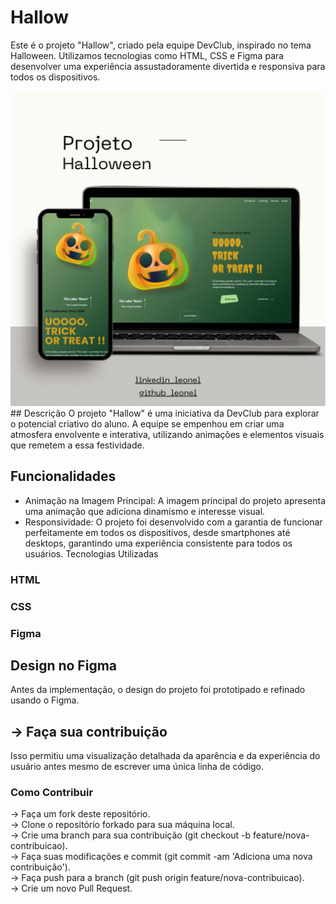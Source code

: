 # Hallow
Este é o projeto "Hallow", criado pela equipe DevClub, inspirado no tema Halloween. Utilizamos tecnologias como HTML, CSS e Figma para desenvolver uma experiência assustadoramente divertida e responsiva para todos os dispositivos.

<img src="https://github.com/leochg2021/Proj_hallow/blob/main/img/Mck_ProjHallow.png?raw=true"/>
## Descrição
O projeto "Hallow" é uma iniciativa da DevClub para explorar o potencial criativo do aluno. 
A equipe se empenhou em criar uma atmosfera envolvente e interativa, utilizando animações e elementos visuais que remetem a essa festividade.

## Funcionalidades
- Animação na Imagem Principal: A imagem principal do projeto apresenta uma animação que adiciona dinamismo e interesse visual.<br>
- Responsividade: O projeto foi desenvolvido com a garantia de funcionar perfeitamente em todos os dispositivos, desde smartphones até desktops, garantindo uma experiência consistente para todos os usuários.
Tecnologias Utilizadas
### HTML
### CSS
### Figma

## Design no Figma
Antes da implementação, o design do projeto foi prototipado e refinado usando o Figma. 
## -> Faça sua contribuição
Isso permitiu uma visualização detalhada da aparência e da experiência do usuário antes mesmo de escrever uma única linha de código.

### Como Contribuir
-> Faça um fork deste repositório.<br>
-> Clone o repositório forkado para sua máquina local.<br>
-> Crie uma branch para sua contribuição (git checkout -b feature/nova-contribuicao).<br>
-> Faça suas modificações e commit (git commit -am 'Adiciona uma nova contribuição').<br>
-> Faça push para a branch (git push origin feature/nova-contribuicao).<br>
-> Crie um novo Pull Request.<br>
